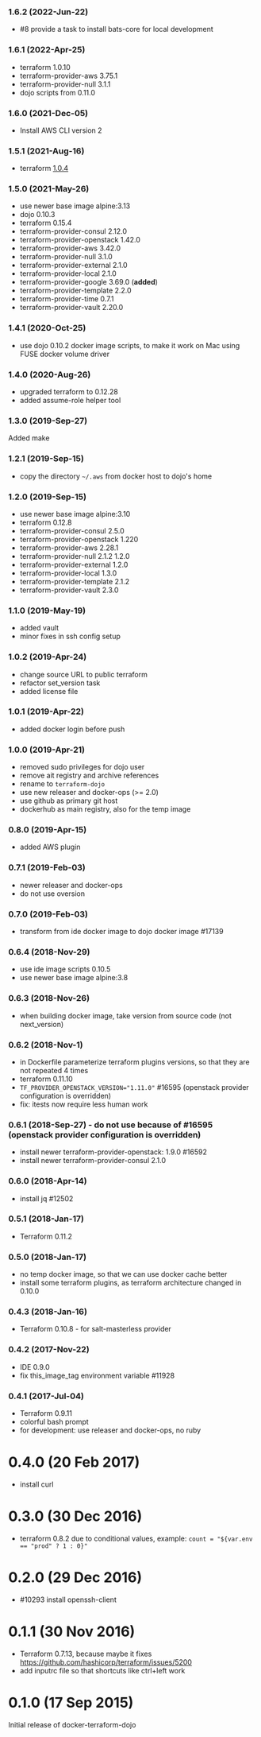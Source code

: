 ### 1.6.2 (2022-Jun-22)

* #8 provide a task to install bats-core for local development

### 1.6.1 (2022-Apr-25)

* terraform 1.0.10
* terraform-provider-aws 3.75.1
* terraform-provider-null 3.1.1
* dojo scripts from 0.11.0

### 1.6.0 (2021-Dec-05)

* Install AWS CLI version 2

### 1.5.1 (2021-Aug-16)

* terraform [1.0.4](https://github.com/hashicorp/terraform/blob/v1.0.4/CHANGELOG.md)

### 1.5.0 (2021-May-26)

* use newer base image alpine:3.13
* dojo 0.10.3
* terraform 0.15.4
* terraform-provider-consul 2.12.0
* terraform-provider-openstack 1.42.0
* terraform-provider-aws 3.42.0
* terraform-provider-null 3.1.0
* terraform-provider-external 2.1.0
* terraform-provider-local 2.1.0
* terraform-provider-google 3.69.0 (**added**)
* terraform-provider-template 2.2.0
* terraform-provider-time 0.7.1
* terraform-provider-vault 2.20.0

### 1.4.1 (2020-Oct-25)

* use dojo 0.10.2 docker image scripts, to make it work on Mac using FUSE docker volume driver

### 1.4.0 (2020-Aug-26)
 * upgraded terraform to 0.12.28
 * added assume-role helper tool

### 1.3.0 (2019-Sep-27)
Added make

### 1.2.1 (2019-Sep-15)

 * copy the directory `~/.aws` from docker host to dojo's home

### 1.2.0 (2019-Sep-15)

 * use newer base image alpine:3.10
 * terraform 0.12.8
 * terraform-provider-consul 2.5.0
 * terraform-provider-openstack 1.220
 * terraform-provider-aws 2.28.1
 * terraform-provider-null 2.1.2 1.2.0
 * terraform-provider-external 1.2.0
 * terraform-provider-local 1.3.0
 * terraform-provider-template 2.1.2
 * terraform-provider-vault 2.3.0

### 1.1.0 (2019-May-19)
 * added vault
 * minor fixes in ssh config setup

### 1.0.2 (2019-Apr-24)

 * change source URL to public terraform
 * refactor set_version task
 * added license file

### 1.0.1 (2019-Apr-22)

 * added docker login before push

### 1.0.0 (2019-Apr-21)

 * removed sudo privileges for dojo user
 * remove ait registry and archive references
 * rename to `terraform-dojo`
 * use new releaser and docker-ops (>= 2.0)
 * use github as primary git host
 * dockerhub as main registry, also for the temp image

### 0.8.0 (2019-Apr-15)

 * added AWS plugin

### 0.7.1 (2019-Feb-03)

* newer releaser and docker-ops
* do not use oversion

### 0.7.0 (2019-Feb-03)

* transform from ide docker image to dojo docker image #17139

### 0.6.4 (2018-Nov-29)

* use ide image scripts 0.10.5
* use newer base image alpine:3.8

### 0.6.3 (2018-Nov-26)

* when building docker image, take version from source code (not next_version)

### 0.6.2 (2018-Nov-1)

* in Dockerfile parameterize terraform plugins versions, so that they are not
 repeated 4 times
* terraform 0.11.10
* `TF_PROVIDER_OPENSTACK_VERSION="1.11.0"` #16595 (openstack provider configuration is overridden)
* fix: itests now require less human work

### 0.6.1 (2018-Sep-27) - do not use because of #16595 (openstack provider configuration is overridden)

* install newer terraform-provider-openstack: 1.9.0 #16592
* install newer terraform-provider-consul 2.1.0

### 0.6.0 (2018-Apr-14)

* install jq #12502

### 0.5.1 (2018-Jan-17)

* Terraform 0.11.2

### 0.5.0 (2018-Jan-17)

* no temp docker image, so that we can use docker cache better
* install some terraform plugins, as terraform architecture changed in 0.10.0

### 0.4.3 (2018-Jan-16)

* Terraform 0.10.8 - for salt-masterless provider

### 0.4.2 (2017-Nov-22)

* IDE 0.9.0
* fix this_image_tag environment variable #11928

### 0.4.1 (2017-Jul-04)

* Terraform 0.9.11
* colorful bash prompt
* for development: use releaser and docker-ops, no ruby

# 0.4.0 (20 Feb 2017)

* install curl

# 0.3.0 (30 Dec 2016)

* terraform 0.8.2 due to conditional values, example: `count = "${var.env == "prod" ? 1 : 0}"`

# 0.2.0 (29 Dec 2016)

* #10293 install openssh-client

# 0.1.1 (30 Nov 2016)

* Terraform 0.7.13, because maybe it fixes https://github.com/hashicorp/terraform/issues/5200
* add inputrc file so that shortcuts like ctrl+left work

# 0.1.0 (17 Sep 2015)

Initial release of docker-terraform-dojo
